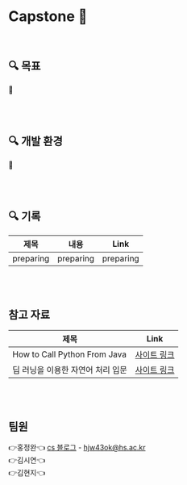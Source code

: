 # Capstone 🚩

<br>

## 🔍 목표

🔹 


<br><br>

## 🔍 개발 환경

🔹 

<br><br>

## 🔍 기록


|제목|내용|Link|
|------|---|---|
|preparing|preparing|preparing|


<br><br>

## 참고 자료

|제목|Link|
|------|---|
|How to Call Python From Java|[사이트 링크](https://www.baeldung.com/java-working-with-python)|
| 딥 러닝을 이용한 자연어 처리 입문|[사이트 링크](https://wikidocs.net/book/2155)|


<br><br>
## 팀원

👉홍정완👈 [cs 블로그](https://velog.io/@daydream) - hjw43ok@hs.ac.kr<br>
👉김시연👈 <br>
👉김현지👈 <br>

